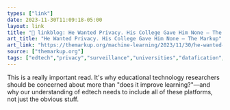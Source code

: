 ```yaml
---
types: ["link"]
date: 2023-11-30T11:09:18-05:00
layout: link
title: "🔗 linkblog: He Wanted Privacy. His College Gave Him None – The Markup'"
art_title: "He Wanted Privacy. His College Gave Him None – The Markup"
art_link: "https://themarkup.org/machine-learning/2023/11/30/he-wanted-privacy-his-college-gave-him-none"
source: ["themarkup.org"]
tags: ["edtech","privacy","surveillance","universities","datafication","Fight for the Future","Canvas","Kyle Jones"]
---
```

This is a really important read. It's why educational technology researchers should be concerned about more than "does it improve learning?"—and why our understanding of edtech needs to include all of these platforms, not just the obvious stuff.
